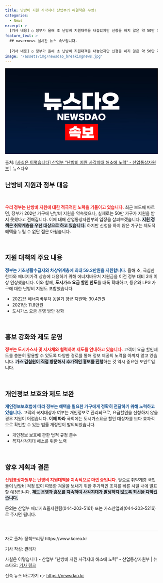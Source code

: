 ```yaml
---
title: 난방비 지원 사각지대 산업부의 해결책은 무엇?
categories:
  - News
excerpt: >
  [기사 내용] ○ 정부가 올해 초 난방비 지원대책을 내놓았지만 신청을 하지 않은 약 50만 가구는 혜택을 받…
feature_text: >
  ## navernews 실시간 뉴스 속보입니다.

  [기사 내용] ○ 정부가 올해 초 난방비 지원대책을 내놓았지만 신청을 하지 않은 약 50만 가구는 혜택을 받…
image: '/assets/img/newsdao_breakingnews.jpg'
---
```


![뉴스다오 속보](/assets/img/newsdao_breakingnews.jpg)

<p>출처: <a href="https://newsdao.kr/2321" rel="dofollow">[사실은 이렇습니다] 산업부 “난방비 지원 사각지대 해소에 노력” - 산업통상자원부</a> | 뉴스다오</p>

<h2 data-ke-size="size26">난방비 지원과 정부 대응</h2>

<p data-ke-size="size16">&nbsp;</p>

<b><span style="color: #ee2323;">우리 정부는 난방비 지원에 대한 적극적인 노력을 기울이고 있습니다.</span></b> 최근 보도에 따르면, 정부가 202만 가구에 난방비 지원을 약속했으나, 실제로는 50만 가구가 지원을 받지 못했다고 전해집니다. 이에 대해 산업통상자원부의 입장을 살펴보겠습니다. <b><span style="background-color: #21538527;">지원 정책은 취약계층을 우선 대상으로 하고 있습니다.</span></b> 하지만 신청을 하지 않은 가구는 제도적 혜택을 누릴 수 없단 점은 아쉽습니다. 

<p data-ke-size="size16">&nbsp;</p>

<h2 data-ke-size="size26">지원 대책의 주요 내용</h2>

<b><span style="color: #1a5490;">정부는 기초생활수급자와 차상위계층에 최대 59.2만원을 지원합니다.</span></b> 올해 초, 극심한 한파와 에너지가격 상승에 대응하기 위해 에너지바우처 지원금을 이전 정부 대비 2배 이상 인상했습니다. 이와 함께, <b>도시가스 요금 할인 한도</b>를 대폭 확대하고, 등유와 LPG 가구에 대한 난방비 지원도 포함했습니다. 

<ul>
<li>2022년 에너지바우처 동절기 평균 지원액: 30.4만원</li>
<li>2021년: 11.8만원</li>
<li>도시가스 요금 운영 방안 강화</li>
</ul>

<p data-ke-size="size16">&nbsp;</p>

<h2 data-ke-size="size26">홍보 강화와 제도 운영</h2>

<b><span style="color: #ee2323;">정부는 도시가스사 및 지자체와 협력하여 제도를 안내하고 있습니다.</span></b> 고객이 요금 할인제도를 충분히 활용할 수 있도록 다양한 경로를 통해 정보 제공의 노력을 아끼지 않고 있습니다. <b><span style="background-color: #21538527;">가스 검침원이 직접 방문해서 추가적인 홍보를 진행</span></b>하는 것 역시 중요한 포인트입니다. 

<p data-ke-size="size16">&nbsp;</p>

<h2 data-ke-size="size26">개인정보 보호와 제도 보완</h2>

<b><span style="color: #1a5490;">개인정보보호법에 따라 정부는 혜택을 필요한 가구에게 정확히 전달하기 위해 노력하고 있습니다.</span></b> 고객의 복지대상자 여부는 개인정보로 관리되므로, 요금할인을 신청하지 않을 경우 지원이 어렵습니다. <b>이에 따라</b> 국회에는 도시가스요금 할인 대상자를 보다 효과적으로 확인할 수 있는 법률 개정안이 발의되었습니다. 

<ul>
<li>개인정보 보호에 관한 법적 규정 준수</li>
<li>복지사각지대 해소를 위한 노력</li>
</ul>

<p data-ke-size="size16">&nbsp;</p>

<h2 data-ke-size="size26">향후 계획과 결론</h2>

<b><span style="color: #ee2323;">산업통상자원부는 난방비 지원대책을 지속적으로 마련 중입니다.</span></b> 앞으로 취약계층 국민들이 난방비 걱정 없이 따뜻한 겨울을 보내기 위한 추가적인 조치를 빠른 시일 내에 발표할 예정입니다. <b><span style="background-color: #21538527;">제도 운영과 홍보를 지속하여 사각지대가 발생하지 않도록 최선을 다하겠습니다.</span></b> 

<p data-ke-size="size16">문의는 산업부 에너지효율지원팀(044-203-5161) 또는 가스산업과(044-203-5216)로 주시면 됩니다.</p>

<p data-ke-size="size16">&nbsp;</p>

<hr style="height: 1px; border: none; background-color: #ddd;" />

<p data-ke-size="size16">자료 출처: 정책브리핑 https://www.korea.kr </p>
<p data-ke-size="size16">기사 작성: 관리자</p>
<p data-ke-size="size16">사실은 이렇습니다 - 산업부 “난방비 지원 사각지대 해소에 노력” - 산업통상자원부 | 뉴스다오: <a href="https://newsdao.kr/2321">기사 링크</a></p> 

신속 뉴스 바로가기 👉 <a href="https://newsdao.kr" rel="dofollow">https://newsdao.kr</a>


